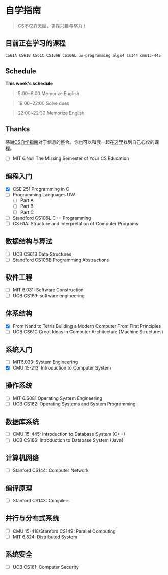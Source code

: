 # 自学指南

> CS不仅靠天赋，更靠兴趣与努力！

## 目前正在学习的课程
``CS61A CS61B CS61C CS106B CS106L uw-programming algs4 cs144 cmu15-445``


## Schedule

**This week's schedule**

> 5:00~6:00  Memorize English

> 19:00~22:00 Solve dues

> 22:00~22:30 Memorize English
## Thanks

感谢[CS自学指南](https://github.com/PKUFlyingPig/cs-self-learning)对于信息的整合。你也可以和我一起在[这里](https://csdiy.wiki/)找到自己心仪的课程。


- [ ] MIT 6.Null The Missing Semester of Your CS Education
## 编程入门
- [x] CSE 251 Programming in C
- [ ] Programming Languages UW 
  - [ ] Part A
  - [ ] Part B
  - [ ] Part C
- [ ] Standford CS106L C++ Programming
- [ ] CS 61A: Structure and Interpretation of Computer Programs

## 数据结构与算法
- [ ] UCB CS61B Data Structures
- [ ] Standford CS106B Programming Abstractions

## 软件工程
- [ ] MIT 6.031: Software Construction
- [ ] UCB CS169: software engineering
## 体系结构
- [x] From Nand to Tetris Building a Modern Computer From First Principles
- [ ] UCB CS61C Great Ideas in Computer Architecture (Machine Structures)

## 系统入门
- [ ] MIT6.033: System Engineering
- [x] CMU 15-213: Introduction to Computer System
## 操作系统
- [ ] MIT 6.S081 Operating System Engineering 
- [ ] UCB CS162: Operating Systems and System Programming

## 数据库系统
- [ ] CMU 15-445: Introduction to Database System (C++)
- [ ] UCB CS186: Introduction to Database System (Java)
## 计算机网络
- [ ] Stanford CS144: Computer Network

## 编译原理
- [ ] Stanford CS143: Compilers
## 并行与分布式系统
- [ ] CMU 15-418/Stanford CS149: Parallel Computing
- [ ] MIT 6.824: Distributed System
## 系统安全
- [ ] UCB CS161: Computer Security